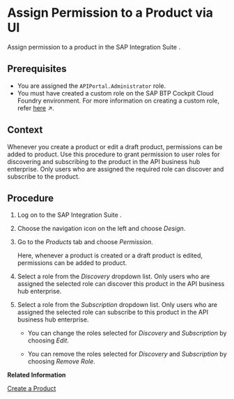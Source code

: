 <!-- loio09fb892458c54952a1c9abcef141ef97 -->

# Assign Permission to a Product via UI

Assign permission to a product in the SAP Integration Suite .



<a name="loio09fb892458c54952a1c9abcef141ef97__prereq_y5k_q5x_ddb"/>

## Prerequisites

-   You are assigned the `APIPortal.Administrator` role.
-   You must have created a custom role on the SAP BTP Cockpit Cloud Foundry environment. For more information on creating a custom role, refer [here](https://help.sap.com/viewer/66d066d903c2473f81ec33acfe2ccdb4/Cloud/en-US/9d827cd46b6c486f8f74482c828e67cd.html "Create a custom role for API Products in API Management.") :arrow_upper_right:.



## Context

Whenever you create a product or edit a draft product, permissions can be added to product. Use this procedure to grant permission to user roles for discovering and subscribing to the product in the API business hub enterprise. Only users who are assigned the required role can discover and subscribe to the product.



## Procedure

1.  Log on to the SAP Integration Suite .

2.  Choose the navigation icon on the left and choose *Design*.

3.  Go to the *Products* tab and choose *Permission*.

    Here, whenever a product is created or a draft product is edited, permissions can be added to product.

4.  Select a role from the *Discovery* dropdown list. Only users who are assigned the selected role can discover this product in the API business hub enterprise.

5.  Select a role from the *Subscription* dropdown list. Only users who are assigned the selected role can subscribe to this product in the API business hub enterprise.

    -   You can change the roles selected for *Discovery* and *Subscription* by choosing *Edit*.

    -   You can remove the roles selected for *Discovery* and *Subscription* by choosing *Remove Role*.



**Related Information**  


[Create a Product](create-a-product-d769622.md "Explains how to create products to publish a bundle of APIs together.")

